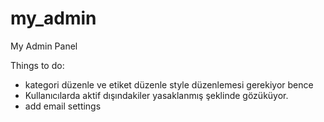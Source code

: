 # my_admin
My Admin Panel

Things to do:

- kategori düzenle ve etiket düzenle style düzenlemesi gerekiyor bence
- Kullanıcılarda aktif dışındakiler yasaklanmış şeklinde gözüküyor.
- add email settings